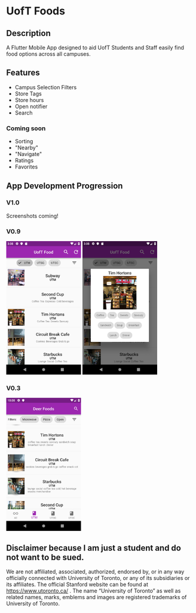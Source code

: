 # UofT Foods

## Description
A Flutter Mobile App designed to aid UofT Students and Staff easily find food options across all campuses.

## Features
- Campus Selection Filters
- Store Tags
- Store hours
- Open notifier
- Search

### Coming soon
- Sorting
- "Nearby"
- "Navigate"
- Ratings
- Favorites 

## App Development Progression
### V1.0
Screenshots coming!

### V0.9 
<img src="DevLog/2019-02-22two.png" width="200">
<img src="DevLog/2019-02-22one.png" width="200">

### V0.3
<img src="DevLog/2019-02-08.png" width="200">

## Disclaimer because I am just a student and do not want to be sued.
We are not affiliated, associated, authorized, endorsed by, or in any way officially connected with University of Toronto, or any of its subsidiaries or its affiliates. The official Stanford website can be found at https://www.utoronto.ca/ . The name “University of Toronto” as well as related names, marks, emblems and images are registered trademarks of University of Toronto. 
